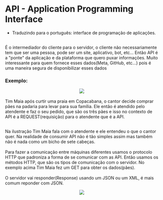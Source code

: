 # API - Application Programming Interface
- Traduzindo para o português: interface de programação de aplicações.
<br>
É o intermediador do cliente para o servidor, o cliente não necessariamente tem que ser uma pessoa, pode ser um site, aplicativo, bot, etc... Então API é a "ponte" da aplicação e da plataforma que quero puxar informações.
Muito interessante para quem fornece esses dados(Meta, GitHub, etc...) pois é uma maneira segura de disponibilizar esses dados

### Exemplo: 
<div align = "center">
    <img src="https://github.com/merenfeldg/anotacoes-java-spring/assets/129122790/a2db86db-fabd-4278-b34b-06000dbf408d"/>
</div>
<br>
Tim Maia após curtir uma praia em Copacabana, o cantor decide comprar pães na padaria para levar para sua família. Ele então é atendido pelo atendente e faz o seu pedido, que são os três pães e isso no contexto de API é a REQUEST(requisição) para o atendente que é a API.
<br>
<br>

Na ilustração Tim Maia fala com o atendente e ele entendeu o que o cantor quer. Na realidade de consumir API não é tão simples assim mas também não é nada como um bicho de sete cabeças. 
<br>
<br>
Para fazer a comunicação entre máquinas diferentes usamos o protocolo HTTP que padroniza a forma de se comunicar com as API. Então usamos os métodos HTTP, que são os tipos de comunicação com o servidor. No exemplo acima Tim Maia fez um GET para obter os dados(pães).
<br>
<br>
O servidor vai responder(Response) usando um JSON ou um XML, é mais comum reponder com JSON.
<br>
<div align = "center">
    <img src="https://github.com/merenfeldg/anotacoes-java-spring/assets/129122790/555b0119-47ae-4c09-8290-696a9246b9e3"/>
</div>
